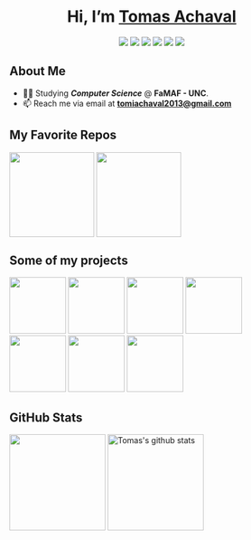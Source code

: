 <h1 align=center>  Hi, I’m <a href=https://achaval-tomas.github.io/>Tomas Achaval</a> </h1>

<p align=center>
  <!-- <img src="https://komarev.com/ghpvc/?username=achaval-tomas&color=blueviolet&style=for-the-badge&label=visitors"/> -->
  <a href="https://www.linkedin.com/in/achaval-tomas/"><img src="https://img.shields.io/badge/LinkedIn-grey?style=for-the-badge&logo=linkedin&logoColor=blue"/></a>
  <a href="mailto:tomiachaval2013@gmail.com"><img src="https://img.shields.io/badge/Gmail-grey?style=for-the-badge&logo=gmail&logoColor=red"/></a>
  <a href="https://leetcode.com/tomiachaval2013/"><img src="https://img.shields.io/badge/Leetcode-grey?style=for-the-badge&logo=leetcode&logoColor=yellow"/></a>
  <a href="https://achaval-tomas.github.io/"><img src="https://img.shields.io/badge/My_Website-grey?style=for-the-badge&logo=flathub&logoColor=orange"/></a>
  <a href="https://github.com/achaval-tomas"><img src="https://img.shields.io/badge/GitHub-grey?style=for-the-badge&logo=github&logoColor=white"/></a>
  <a href="https://github.com/achaval-tomas?tab=followers"><img src="https://img.shields.io/github/followers/achaval-tomas.svg?style=for-the-badge&label=FOLLOW&color=purple"/></a>
</p>

## About Me
- 👨‍🎓 Studying ***Computer Science*** @ **FaMAF - UNC**.  
- 📫 Reach me via email at **tomiachaval2013@gmail.com**

## My Favorite Repos
<a href="https://github.com/achaval-tomas/Examenes-Resueltos-FaMAF-Compu"><img height="150" align="center" src="https://github-readme-stats.vercel.app/api/pin/?username=achaval-tomas&repo=Examenes-Resueltos-FaMAF-Compu&border_color=5d0191&bg_color=000000&title_color=ffffff&text_color=ffffff&icon_color=fc7f03"/></a>
<a href="https://github.com/achaval-tomas/ASM-Tetris"><img height="150" align="center" src="https://github-readme-stats.vercel.app/api/pin/?username=achaval-tomas&repo=ASM-Tetris&border_color=5d0191&bg_color=000000&title_color=ffffff&text_color=ffffff&icon_color=fc7f03"/></a>

## Some of my projects
<a href="https://github.com/achaval-tomas/Game-Of-Life"><img src="https://github.com/achaval-tomas/achaval-tomas/assets/134091945/9512d40b-6561-44d6-bcbe-d66687d94540" height="100"/></a>
<a href="https://github.com/achaval-tomas/SkyLine-Adventure"><img src="https://github.com/achaval-tomas/achaval-tomas/assets/134091945/2e144265-270d-4b20-9067-b872c82c9a5a" height="100"/></a>
<a href="https://github.com/achaval-tomas/ASM-Tetris"><img src="https://github.com/achaval-tomas/achaval-tomas/assets/134091945/cad638f2-657d-4622-97a7-dd2895c4ce70" height="100"/></a>
<a href="https://github.com/achaval-tomas/Double-Pendulum-Chaos"><img src="https://github.com/achaval-tomas/achaval-tomas/assets/134091945/835ceb4f-1ee2-460a-90c6-989820da8f05" height="100"/></a>
<a href="https://github.com/achaval-tomas/Pi-With-Box-Collisions"><img src="https://github.com/achaval-tomas/achaval-tomas/assets/134091945/c6614567-434b-47f2-833a-9391ad0efe5a" height="100"/></a>
<a href="https://github.com/achaval-tomas/3D-Visualization-from-2D-raycasting"><img src="https://github.com/achaval-tomas/achaval-tomas/assets/134091945/a388fc04-ba3b-4af8-8ddf-7a0f218d018f" height="100"/></a>
<a href="https://github.com/achaval-tomas/Sorting-Algorithms-Visualizer"><img src="https://github.com/achaval-tomas/achaval-tomas/assets/134091945/75d599bd-d454-420d-8f61-cf7fe3c50a73" height="100"/></a>

<!-- <img src="https://www.animatedimages.org/data/media/562/animated-line-image-0184.gif" width="1920" /> -->
## GitHub Stats
<a href="https://github.com/anuraghazra/github-readme-stats"><img height="170" align="center" src="https://github-readme-stats.vercel.app/api/top-langs/?username=achaval-tomas&theme=github_dark&layout=compact&border_color=5d0191&bg_color=000000&title_color=fc7f03&text_color=ffffff&exclude_repo=Examenes-Resueltos-FaMAF-Compu,Labs-Completos-FaMAF-Compu&size_weight=0.7&count_weight=0.3" /></a>
<a href="https://github.com/anuraghazra/github-readme-stats"><img height="170" align="center" src="https://github-readme-stats.vercel.app/api?username=achaval-tomas&theme=github_dark&hide=contribs,issues&show_icons=true&border_color=5d0191&bg_color=000000&title_color=fc7f03&text_color=ffffff&rank_icon=percentile" alt="Tomas's github stats" /></a>
